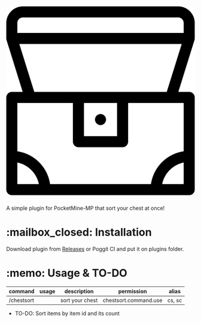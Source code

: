 <h1 align="center"><img src="https://raw.githubusercontent.com/TeamBixby/ChestSort/master/assets/icon.png"></h1>
A simple plugin for PocketMine-MP that sort your chest at once!

<h1>:mailbox_closed: Installation</h1>
Download plugin from <a href="https://github.com/TeamBixby/ChestSort/releases">Releases</a> or Poggit CI and put it on plugins folder.

<h1>:memo: Usage & TO-DO</h1>

|command|usage|description|permission|alias|
|---|---|---|---|---|
|/chestsort| |sort your chest|chestsort.command.use|cs, sc|

* TO-DO: Sort items by item id and its count
